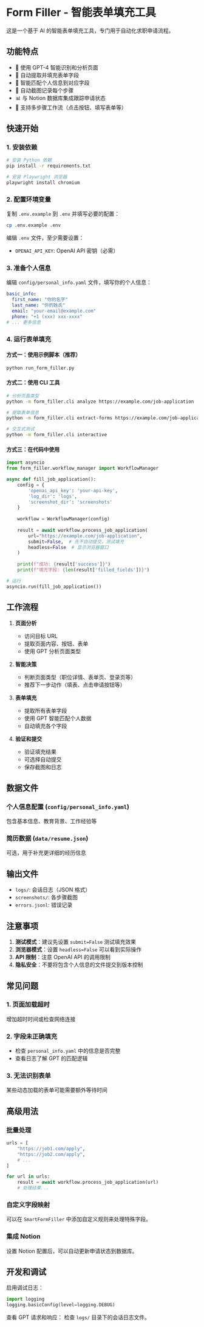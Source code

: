 # Form Filler - 智能表单填充工具

这是一个基于 AI 的智能表单填充工具，专门用于自动化求职申请流程。

## 功能特点

- 🤖 使用 GPT-4 智能识别和分析页面
- 📝 自动提取并填充表单字段
- 🎯 智能匹配个人信息到对应字段
- 📸 自动截图记录每个步骤
- 📊 与 Notion 数据库集成跟踪申请状态
- 🔄 支持多步骤工作流（点击按钮、填写表单等）

## 快速开始

### 1. 安装依赖

```bash
# 安装 Python 依赖
pip install -r requirements.txt

# 安装 Playwright 浏览器
playwright install chromium
```

### 2. 配置环境变量

复制 `.env.example` 到 `.env` 并填写必要的配置：

```bash
cp .env.example .env
```

编辑 `.env` 文件，至少需要设置：
- `OPENAI_API_KEY`: OpenAI API 密钥（必需）

### 3. 准备个人信息

编辑 `config/personal_info.yaml` 文件，填写你的个人信息：

```yaml
basic_info:
  first_name: "你的名字"
  last_name: "你的姓氏"
  email: "your-email@example.com"
  phone: "+1 (xxx) xxx-xxxx"
# ... 更多信息
```

### 4. 运行表单填充

#### 方式一：使用示例脚本（推荐）

```bash
python run_form_filler.py
```

#### 方式二：使用 CLI 工具

```bash
# 分析页面类型
python -m form_filler.cli analyze https://example.com/job-application

# 提取表单信息
python -m form_filler.cli extract-forms https://example.com/job-application

# 交互式测试
python -m form_filler.cli interactive
```

#### 方式三：在代码中使用

```python
import asyncio
from form_filler.workflow_manager import WorkflowManager

async def fill_job_application():
    config = {
        'openai_api_key': 'your-api-key',
        'log_dir': 'logs',
        'screenshot_dir': 'screenshots'
    }
    
    workflow = WorkflowManager(config)
    
    result = await workflow.process_job_application(
        url="https://example.com/job-application",
        submit=False,  # 先不自动提交，测试填充
        headless=False  # 显示浏览器窗口
    )
    
    print(f"成功: {result['success']}")
    print(f"填充字段: {len(result['filled_fields'])}")

# 运行
asyncio.run(fill_job_application())
```

## 工作流程

1. **页面分析**
   - 访问目标 URL
   - 提取页面内容、按钮、表单
   - 使用 GPT 分析页面类型

2. **智能决策**
   - 判断页面类型（职位详情、表单页、登录页等）
   - 推荐下一步动作（填表、点击申请按钮等）

3. **表单填充**
   - 提取所有表单字段
   - 使用 GPT 智能匹配个人数据
   - 自动填充各个字段

4. **验证和提交**
   - 验证填充结果
   - 可选择自动提交
   - 保存截图和日志

## 数据文件

### 个人信息配置 (`config/personal_info.yaml`)
包含基本信息、教育背景、工作经验等

### 简历数据 (`data/resume.json`)
可选，用于补充更详细的经历信息

## 输出文件

- `logs/`: 会话日志（JSON 格式）
- `screenshots/`: 各步骤截图
- `errors.jsonl`: 错误记录

## 注意事项

1. **测试模式**：建议先设置 `submit=False` 测试填充效果
2. **浏览器模式**：设置 `headless=False` 可以看到实际操作
3. **API 限制**：注意 OpenAI API 的调用限制
4. **隐私安全**：不要将包含个人信息的文件提交到版本控制

## 常见问题

### 1. 页面加载超时
增加超时时间或检查网络连接

### 2. 字段未正确填充
- 检查 `personal_info.yaml` 中的信息是否完整
- 查看日志了解 GPT 的匹配逻辑

### 3. 无法识别表单
某些动态加载的表单可能需要额外等待时间

## 高级用法

### 批量处理

```python
urls = [
    "https://job1.com/apply",
    "https://job2.com/apply",
    # ...
]

for url in urls:
    result = await workflow.process_job_application(url)
    # 处理结果...
```

### 自定义字段映射

可以在 `SmartFormFiller` 中添加自定义规则来处理特殊字段。

### 集成 Notion

设置 Notion 配置后，可以自动更新申请状态到数据库。

## 开发和调试

启用调试日志：
```python
import logging
logging.basicConfig(level=logging.DEBUG)
```

查看 GPT 请求和响应：
检查 `logs/` 目录下的会话日志文件。

